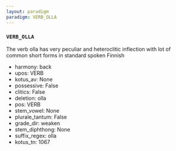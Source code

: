 ```yaml
---
layout: paradigm
paradigm: VERB_OLLA
---
```

### ` VERB_OLLA `

The verb olla has very peculiar and heteroclitic inflection with lot of common short forms in standard spoken Finnish
* harmony: back
* upos: VERB
* kotus_av: None
* possessive: False
* clitics: False
* deletion: olla
* pos: VERB
* stem_vowel: None
* plurale_tantum: False
* grade_dir: weaken
* stem_diphthong: None
* suffix_regex: olla
* kotus_tn: 1067
